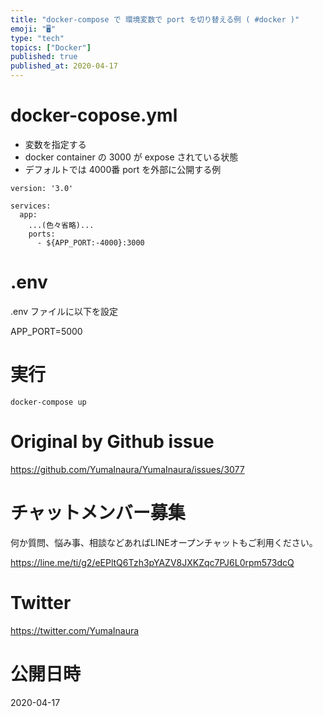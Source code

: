 ```yaml
---
title: "docker-compose で 環境変数で port を切り替える例 ( #docker )"
emoji: "🖥"
type: "tech"
topics: ["Docker"]
published: true
published_at: 2020-04-17
---
```


# docker-copose.yml

- 変数を指定する
- docker container の 3000 が expose されている状態
- デフォルトでは 4000番 port を外部に公開する例

```
version: '3.0'

services:
  app:
    ...(色々省略)...
    ports:
      - ${APP_PORT:-4000}:3000
```


# .env 

.env ファイルに以下を設定

APP_PORT=5000

# 実行

```
docker-compose up
```

# Original by Github issue

https://github.com/YumaInaura/YumaInaura/issues/3077








<!-- Update From Qiita API -->

# チャットメンバー募集


何か質問、悩み事、相談などあればLINEオープンチャットもご利用ください。

https://line.me/ti/g2/eEPltQ6Tzh3pYAZV8JXKZqc7PJ6L0rpm573dcQ





# Twitter


https://twitter.com/YumaInaura


<!-- Update From Qiita API -->



# 公開日時

2020-04-17
